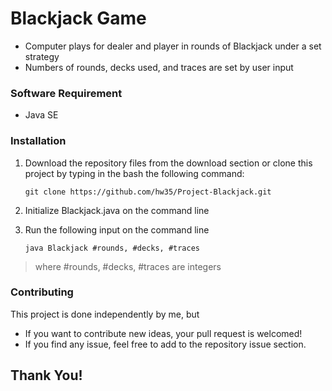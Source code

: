 # Blackjack Game
* Computer plays for dealer and player in rounds of Blackjack under a set strategy
* Numbers of rounds, decks used, and traces are set by user input

### Software Requirement
* Java SE

### Installation

1. Download the repository files from the download section or clone this project by typing in the bash the following command:

       git clone https://github.com/hw35/Project-Blackjack.git
2. Initialize Blackjack.java on the command line
3. Run the following input on the command line
       
       java Blackjack #rounds, #decks, #traces
> where #rounds, #decks, #traces are integers

### Contributing
This project is done independently by me, but
- If you want to contribute new ideas, your pull request is welcomed!
- If you find any issue, feel free to add to the repository issue section.

## Thank You!
